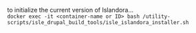 to initialize the current version of Islandora...  
`docker exec -it <container-name or ID> bash /utility-scripts/isle_drupal_build_tools/isle_islandora_installer.sh`
